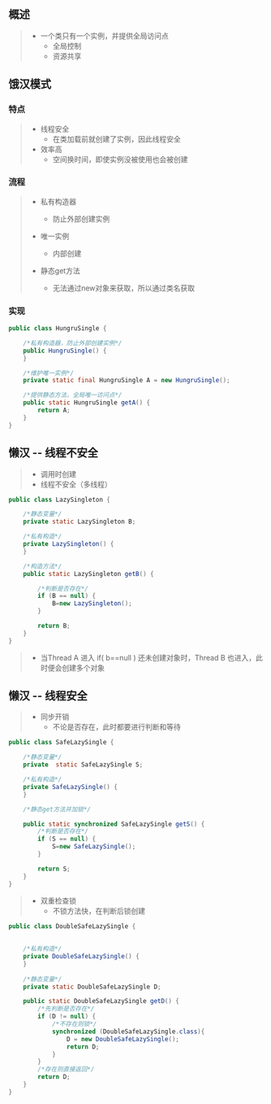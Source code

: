 ## 概述

> - 一个类只有一个实例，并提供全局访问点
>   - 全局控制
>   - 资源共享



## 饿汉模式

### 特点

> - 线程安全
>   - 在类加载前就创建了实例，因此线程安全
> - 效率高
>   - 空间换时间，即使实例没被使用也会被创建

### 流程

> - 私有构造器
>   - 防止外部创建实例
> - 唯一实例
>   - 内部创建
>
> - 静态get方法
>   - 无法通过new对象来获取，所以通过类名获取

### 实现

```java
public class HungruSingle {

    /*私有构造器，防止外部创建实例*/
    public HungruSingle() {
    }

    /*维护唯一实例*/
    private static final HungruSingle A = new HungruSingle();

    /*提供静态方法，全局唯一访问点*/
    public static HungruSingle getA() {
        return A;
    }
}
```



## 懒汉 -- 线程不安全

> - 调用时创建
> - 线程不安全（多线程）

```java
public class LazySingleton {

    /*静态变量*/
    private static LazySingleton B;

    /*私有构造*/
    private LazySingleton() {
    }

    /*构造方法*/
    public static LazySingleton getB() {

        /*判断是否存在*/
        if (B == null) {
            B=new LazySingleton();
        }

        return B;
    }
}

```

> - 当Thread A 进入 if( b==null ) 还未创建对象时，Thread B 也进入，此时便会创建多个对象



## 懒汉 -- 线程安全

> - 同步开销
>   - 不论是否存在，此时都要进行判断和等待

```java
public class SafeLazySingle {

    /*静态变量*/
    private  static SafeLazySingle S;

    /*私有构造*/
    private SafeLazySingle() {
    }

    /*静态get方法并加锁*/

    public static synchronized SafeLazySingle getS() {
        /*判断是否存在*/
        if (S == null) {
            S=new SafeLazySingle();
        }

        return S;
    }
}
```



> - 双重检查锁
>   - 不锁方法快，在判断后锁创建

```java
public class DoubleSafeLazySingle {
    
    
    /*私有构造*/
    private DoubleSafeLazySingle() {
    }
    
    /*静态变量*/
    private static DoubleSafeLazySingle D;

    public static DoubleSafeLazySingle getD() {
        /*先判断是否存在*/
        if (D != null) {
            /*不存在则锁*/
            synchronized (DoubleSafeLazySingle.class){
                D = new DoubleSafeLazySingle();
                return D;
            }
        }
        /*存在则直接返回*/
        return D;
    }
}
```

